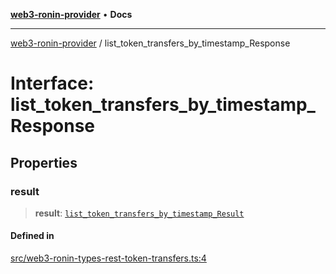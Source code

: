 [**web3-ronin-provider**](../README.md) • **Docs**

***

[web3-ronin-provider](../globals.md) / list\_token\_transfers\_by\_timestamp\_Response

# Interface: list\_token\_transfers\_by\_timestamp\_Response

## Properties

### result

> **result**: [`list_token_transfers_by_timestamp_Result`](list_token_transfers_by_timestamp_Result.md)

#### Defined in

[src/web3-ronin-types-rest-token-transfers.ts:4](https://github.com/chuacw/web3-ronin-provider/blob/5334d3e4a39d6911ce4028a880b09b3429564837/src/web3-ronin-types-rest-token-transfers.ts#L4)
